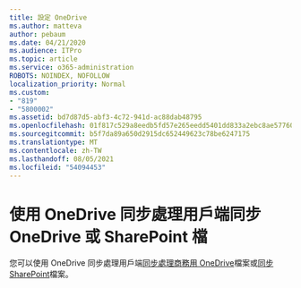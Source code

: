```yaml
---
title: 設定 OneDrive
ms.author: matteva
author: pebaum
ms.date: 04/21/2020
ms.audience: ITPro
ms.topic: article
ms.service: o365-administration
ROBOTS: NOINDEX, NOFOLLOW
localization_priority: Normal
ms.custom:
- "819"
- "5800002"
ms.assetid: bd7d87d5-abf3-4c72-941d-ac88dab48795
ms.openlocfilehash: 01f817c529a8eedb5fd57e265eedd5401dd833a2ebc8ae57760754264425fd96
ms.sourcegitcommit: b5f7da89a650d2915dc652449623c78be6247175
ms.translationtype: MT
ms.contentlocale: zh-TW
ms.lasthandoff: 08/05/2021
ms.locfileid: "54094453"
---
```

# <a name="use-the-onedrive-sync-client-to-sync-onedrive-or-sharepoint-files"></a>使用 OneDrive 同步處理用戶端同步 OneDrive 或 SharePoint 檔

您可以使用 OneDrive 同步處理用戶端[同步處理商務用 OneDrive](https://go.microsoft.com/fwlink/?linkid=533375)檔案或[同步 SharePoint](https://go.microsoft.com/fwlink/?linkid=871666)檔案。
  